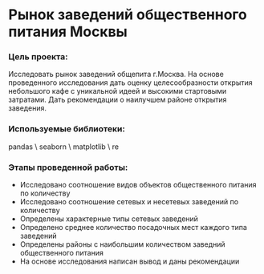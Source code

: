 # Рынок заведений общественного питания Москвы

### Цель проекта:

  Исследовать рынок заведений общепита г.Москва. На основе проведенного исследования дать оценку целесообразности открытия небольшого кафе с уникальной идеей и высокими стартовыми затратами. Дать рекомендации о наилучшем районе открытия заведения. 
  
### Используемые библиотеки:

  pandas \ seaborn \ matplotlib \ re
  
### Этапы проведенной работы:
  - Исследовано соотношение видов объектов общественного питания по количеству
  - Исследовано соотношение сетевых и несетевых заведений по количеству
  - Определены характерные типы сетевых заведений
  - Определено среднее количество посадочных мест каждого типа заведений
  - Определены районы с наибольшим количеством заведний общественного питания
  - На основе исследования написан вывод и даны рекомендации
